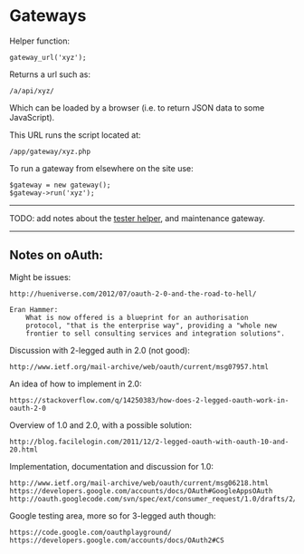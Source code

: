 
# Gateways

Helper function:

	gateway_url('xyz');

Returns a url such as:

	/a/api/xyz/

Which can be loaded by a browser (i.e. to return JSON data to some JavaScript).

This URL runs the script located at:

	/app/gateway/xyz.php

To run a gateway from elsewhere on the site use:

	$gateway = new gateway();
	$gateway->run('xyz');

---

TODO: add notes about the [tester helper](../../doc/system/tester.md), and maintenance gateway.

---

## Notes on oAuth:

Might be issues:

	http://hueniverse.com/2012/07/oauth-2-0-and-the-road-to-hell/

	Eran Hammer:
		What is now offered is a blueprint for an authorisation
		protocol, "that is the enterprise way", providing a "whole new
		frontier to sell consulting services and integration solutions".

Discussion with 2-legged auth in 2.0 (not good):

	http://www.ietf.org/mail-archive/web/oauth/current/msg07957.html

An idea of how to implement in 2.0:

	https://stackoverflow.com/q/14250383/how-does-2-legged-oauth-work-in-oauth-2-0

Overview of 1.0 and 2.0, with a possible solution:

	http://blog.facilelogin.com/2011/12/2-legged-oauth-with-oauth-10-and-20.html

Implementation, documentation and discussion for 1.0:

	http://www.ietf.org/mail-archive/web/oauth/current/msg06218.html
	https://developers.google.com/accounts/docs/OAuth#GoogleAppsOAuth
	http://oauth.googlecode.com/svn/spec/ext/consumer_request/1.0/drafts/2/spec.html

Google testing area, more so for 3-legged auth though:

	https://code.google.com/oauthplayground/
	https://developers.google.com/accounts/docs/OAuth2#CS
